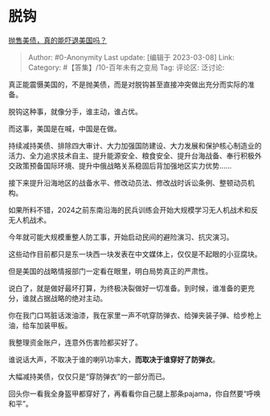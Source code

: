 # 脱钩
[抛售美债，真的能吓退美国吗？](https://www.zhihu.com/question/586196235/answer/2926233700)

> Author: #0-Anonymity
> Last update: [编辑于 2023-03-08]
> Link:
> Category: #【答集】/10-百年未有之变局
> Tag:
> 评论区:
> 泛讨论:

真正能震慑美国的，不是抛美债，而是对脱钩甚至直接冲突做出充分而实际的准备。

脱钩这种事，就像分手，谁主动，谁占优。

而这事，美国是在喊，中国是在做。

持续减持美债、排除四大审计、大力加强国防建设、大力发展和保护核心制造业的活力、全力追求技术自主、提升能源安全、粮食安全、提升台海战备、奉行积极外交政策预备国际环境、提升中俄战略关系稳固后背加强地区实力优势……

接下来提升沿海地区的战备水平、修改动员法、修改战时诉讼条例、整顿动员机构。

如果所料不错，2024之前东南沿海的民兵训练会开始大规模学习无人机战术和反无人机战术。

今年就可能大规模重整人防工事，开始启动民间的避险演习、抗灾演习。

这些动作目前都只是东一块西一块发表在中文媒体上，仅仅是不起眼的小豆腐块。

但是美国的战略情报部门一定看在眼里，明白局势真正的严肃性。

说白了，就是做好最坏打算，为终极决裂做好一切准备。到时候，谁准备的更充分，谁就占据战略的绝对主动。

你在我门口骂脏话泼油漆，我在家里一声不吭穿防弹衣、给弹夹装子弹、给步枪上油，给车加装甲板。

我整理资金账户，连意外伤害险都买好了。

谁说话大声，不取决于谁的喇叭功率大，**而取决于谁穿好了防弹衣**。

大幅减持美债，仅仅只是“穿防弹衣”的一部分而已。

回头你一看我全身盔甲都穿好了，再看看你自己腿上那条pajama，你自然要“呼唤和平”。
